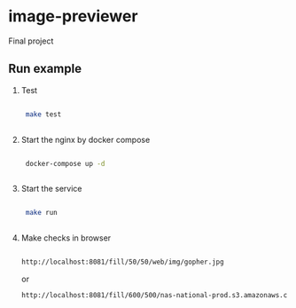 # image-previewer

Final project

## Run example

1. Test

    ```bash
    
     make test 
     
    ```

2. Start the nginx by docker compose

    ```bash
    
     docker-compose up -d 
     
     ```

3. Start the service

    ```bash
    
     make run 
     
     ```

4. Make checks in browser

    ```bash

    http://localhost:8081/fill/50/50/web/img/gopher.jpg
    ```

    or

    ```bash
    http://localhost:8081/fill/600/500/nas-national-prod.s3.amazonaws.com/apa_2015_harrycollins_275159_red-tailed_hawk_kk.jpg

    ```
